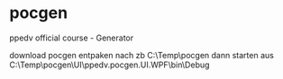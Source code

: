 # pocgen
ppedv official course - Generator

download pocgen
entpaken nach zb C:\Temp\pocgen
dann starten aus C:\Temp\pocgen\UI\ppedv.pocgen.UI.WPF\bin\Debug

